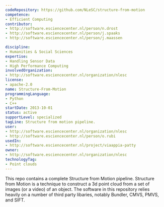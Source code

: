 ```yaml
---
codeRepository: https://github.com/NLeSC/structure-from-motion
competence:
- Efficient Computing
contributor:
- http://software.esciencecenter.nl/person/n.drost
- http://software.esciencecenter.nl/person/j.spaaks
- http://software.esciencecenter.nl/person/j.maassen

discipline:
- Humanities & Social Sciences
expertise:
- Handling Sensor Data
- High Performance Computing
involvedOrganization:
- http://software.esciencecenter.nl/organization/nlesc
license:
- apache-2.0
name: Structure-From-Motion 
programmingLanguage:
- Python
- C++
startDate: 2013-10-01
status: active
supportLevel: specialized
tagLine: Structure from motion pipeline.
user:
- http://software.esciencecenter.nl/organization/nlesc
- http://software.esciencecenter.nl/person/o.rubi
usedIn:
- http://software.esciencecenter.nl/project/viaappia-patty
owner: 
- http://software.esciencecenter.nl/organization/nlesc
technologyTag:
- Point clouds
---
```

This repo contains a complete Structure from Motion pipeline. Structure from Motion is a technique to construct a 3d point cloud from a set of images (or a video) of an object. The software in this repository relies heavily on a number of third party libaries, notably Bundler, CMVS, PMVS, and SIFT.
